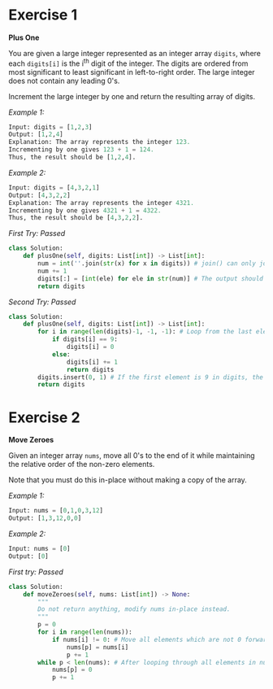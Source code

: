 # Exercise 1

**Plus One**

You are given a large integer represented as an integer array `digits`, where each `digits[i]` is the i<sup>th</sup> digit of the integer. The digits are ordered from most significant to least significant in left-to-right order. The large integer does not contain any leading 0's.

Increment the large integer by one and return the resulting array of digits.

_Example 1:_
```py
Input: digits = [1,2,3]
Output: [1,2,4]
Explanation: The array represents the integer 123.
Incrementing by one gives 123 + 1 = 124.
Thus, the result should be [1,2,4].
```

_Example 2:_
```py
Input: digits = [4,3,2,1]
Output: [4,3,2,2]
Explanation: The array represents the integer 4321.
Incrementing by one gives 4321 + 1 = 4322.
Thus, the result should be [4,3,2,2].
```

_First Try: Passed_
```py
class Solution:
    def plusOne(self, digits: List[int]) -> List[int]:
        num = int(''.join(str(x) for x in digits)) # join() can only join string variables, so we need to convert elements in digits to strings.
        num += 1
        digits[:] = [int(ele) for ele in str(num)] # The output should be integers so we need to convert strings to integers.
        return digits
```

_Second Try: Passed_
```py
class Solution:
    def plusOne(self, digits: List[int]) -> List[int]:
        for i in range(len(digits)-1, -1, -1): # Loop from the last element in digits.
            if digits[i] == 9: 
                digits[i] = 0
            else:
                digits[i] += 1
                return digits
        digits.insert(0, 1) # If the first element is 9 in digits, the element in index 0 will become 0, then we need to insert integer 1 in digits according to mathematical calculations.
        return digits
```

# Exercise 2

**Move Zeroes**

Given an integer array `nums`, move all 0's to the end of it while maintaining the relative order of the non-zero elements.

Note that you must do this in-place without making a copy of the array.

_Example 1:_
```py
Input: nums = [0,1,0,3,12]
Output: [1,3,12,0,0]
```

_Example 2:_
```py
Input: nums = [0]
Output: [0]
```

_First try: Passed_
```py
class Solution:
    def moveZeroes(self, nums: List[int]) -> None:
        """
        Do not return anything, modify nums in-place instead.
        """
        p = 0
        for i in range(len(nums)):
            if nums[i] != 0: # Move all elements which are not 0 forward.
                nums[p] = nums[i]
                p += 1
        while p < len(nums): # After looping through all elements in nums, p will point to the index where 0 starting from this index to the last index.
            nums[p] = 0
            p += 1
```




